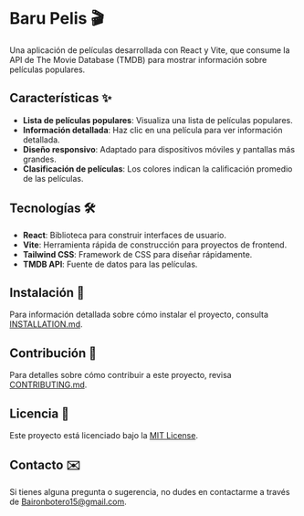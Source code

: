 # Baru Pelis 🎬

Una aplicación de películas desarrollada con React y Vite, que consume la API de The Movie Database (TMDB) para mostrar información sobre películas populares.

## Características ✨

- **Lista de películas populares**: Visualiza una lista de películas populares.
- **Información detallada**: Haz clic en una película para ver información detallada.
- **Diseño responsivo**: Adaptado para dispositivos móviles y pantallas más grandes.
- **Clasificación de películas**: Los colores indican la calificación promedio de las películas.

## Tecnologías 🛠️

- **React**: Biblioteca para construir interfaces de usuario.
- **Vite**: Herramienta rápida de construcción para proyectos de frontend.
- **Tailwind CSS**: Framework de CSS para diseñar rápidamente.
- **TMDB API**: Fuente de datos para las películas.

## Instalación 🚀

Para información detallada sobre cómo instalar el proyecto, consulta [INSTALLATION.md](./INSTALLATION.md).

## Contribución 🤝

Para detalles sobre cómo contribuir a este proyecto, revisa [CONTRIBUTING.md](./CONTRIBUTING.md).

## Licencia 📄

Este proyecto está licenciado bajo la [MIT License](LICENSE).

## Contacto ✉️

Si tienes alguna pregunta o sugerencia, no dudes en contactarme a través de [Baironbotero15@gmail.com](mailto:baironbotero15@gmail.com).
